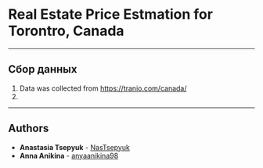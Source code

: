 # Real Estate Price Estmation for Torontro, Canada
***
## Сбор данных
1) Data was collected from https://tranio.com/canada/
2)
***
## Authors
* **Anastasia Tsepyuk**  - [NasTsepyuk](https://github.com/NasTsepyuk)
* **Anna Anikina**  - [anyaanikina98](https://github.com/anyaanikina98)
